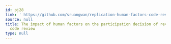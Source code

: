 ```yaml
---
id: pj28
link: ' https://github.com/sruangwan/replication-human-factors-code-review/'
source: null
title: The impact of human factors on the participation decision of reviewers in modern
  code review
type: null
---
```

